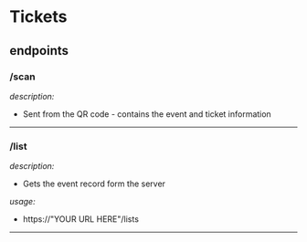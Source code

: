 # Tickets

## endpoints


### /scan
*description:* 

- Sent from the QR code - contains the event and ticket information

<hr/>

### /list

*description:*

- Gets the event record form the server

*usage:*

- https://"YOUR URL HERE"/lists

<hr/>